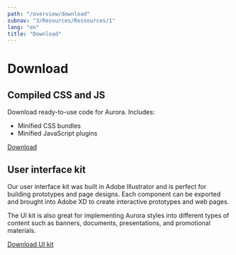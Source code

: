 ```yaml
---
path: "/overview/download"
subnav: "3/Resources/Ressources/1"
lang: "en"
title: "Download"
---
```


<helmet>
<title> Download - Aurora Design System </title>
</helmet>

# Download

## Compiled CSS and JS

Download ready-to-use code for Aurora. Includes:
* Minified CSS bundles
* Minified JavaScript plugins

<a class="btn btn-secondary" href="/static/aurora.zip" download>Download</a>

## User interface kit

Our user interface kit was built in Adobe Illustrator and is perfect for building prototypes and page designs. Each component can be exported and brought into Adobe XD to create interactive prototypes and web pages.

The UI kit is also great for implementing Aurora styles into different types of content such as banners, documents, presentations, and promotional materials.

<a class="btn btn-secondary" href="https://github.com/gctools-outilsgc/design-system/blob/master/ui_kit.ai" target="_blank">Download UI kit</a>
